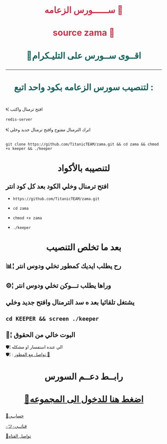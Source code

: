 # <p align="center" style="color:#cb3349" > ســــــورس الزعامه 🍃
# <p align="center" style="color:#cb3349" > source zama 🍃
 
# <p align="center" style="color: #14635c;" > 📣اقــوى ســورس على التليـكرام


***

# <p align="center" style="color: #14635c;" > لتنصيب سورس الزعامه بكود واحد اتبع :
 
<br>🌀¦ افتح ترمنال واكتب <br>
<br> `redis-server`<br>
<br>🌀¦ اترك الترمنال مفتوح وافتح ترمنال جديد وخلي<br>

<br>` git clone https://github.com/TitanicTEAM/zama.git && cd zama && chmod +x keeper && ./keeper `<br>

# <p align="center">لتنصيبه بالأكواد 
## افتح ترمنال وخلي الكود بعد كل كود انتر

-    `https://github.com/TitanicTEAM/zama.git` 

-    `cd zama`

-    `chmod +x zama`

-    `./keeper`

# <p align="center"> بعد ما تخلص التنصيب 


##  📊¦ رح يطلب ايديك كمطور تخلي ودوس انتر

##  ⚙️¦ وراها يطلب تـــوكن تخلي ودوس انتر

##  يشتغل تلقائيا بعد ه سد الترمنال وافتح جديد وخلي

##   `cd KEEPER && screen ./keeper`

##  💬¦ البوت خالي من الحقوق


🛡¦ الي عنده استفسار او مشكله <br>
🛡¦ : [تواصل مع المطور 🍃](https://telegram.me/shahablll_bot)<br>


# <p align="center"> رابــط  دعــم السورس

  # <p align="center">[📨اضغط هنا للدخول الى المجموعه](https://t.me/zamafbi)
  
  [📨حسابــي](https://telegram.me/shahab0fbi) <br>
  
  [٠ツقناتــي٠](https://telegram.me/zamafbi) <br>
  
  [📨تواصل القناه](https://t.me/shahablll_bot) <br>
